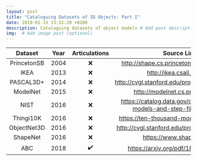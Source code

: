```yaml
---
layout: post
title: "Cataloguing Datasets of 3D Objects: Part I"
date: 2019-01-15 13:32:20 +0100
description: Cataloguing datasets of object models # Add post description (optional)
img:  # Add image post (optional)
---
```


|   Dataset   | Year |    Articulations   |                                Source Link                               |
|:-----------:|:----:|:------------------:|:------------------------------------------------------------------------:|
| PrincetonSB | 2004 |         :x:        | http://shape.cs.princeton.edu/benchmark/                                 |
|     IKEA    | 2013 |         :x:        | http://ikea.csail.mit.edu/                                               |
| PASCAL3D+   | 2014 |         :x:        | http://cvgl.stanford.edu/projects/pascal3d.html                          |
|   ModelNet  | 2015 |         :x:        | http://modelnet.cs.princeton.edu/                                        |
|     NIST    | 2016 |         :x:        | https://catalog.data.gov/dataset/nist-cad-models-and-step-files-with-pmi |
|  Thingi10K  | 2016 |         :x:        | https://ten-thousand-models.appspot.com/                                 |
| ObjectNet3D | 2016 |         :x:        | http://cvgl.stanford.edu/projects/objectnet3d/                           |
| ShapeNet    | 2016 |         :x:        | https://www.shapenet.org/                                                |
|     ABC     | 2018 | :heavy_check_mark: | https://arxiv.org/pdf/1812.06216.pdf                                     |
